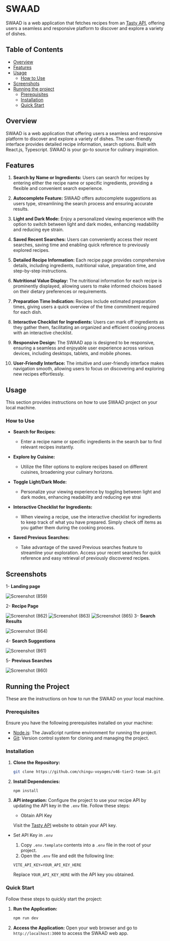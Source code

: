 # SWAAD

SWAAD is a web application that fetches recipes from an [Tasty API](https://rapidapi.com/apidojo/api/tasty), offering users a seamless and responsive platform to discover and explore a variety of dishes. 

## Table of Contents

- [Overview](#overview)
- [Features](#features)
- [Usage](#usage)
  - [How to Use](#how-to-use)
- [Screenshots](#screenshots)
- [Running the project](#runnig-the-project)
  - [Prerequisites](#prerequisites)
  - [Installation](#installation)
  - [Quick Start](#quick-start)

## Overview
SWAAD is a web application that  offering users a seamless and responsive platform to discover and explore a variety of dishes. The user-friendly interface provides detailed recipe information, search options.
 Built with React.js, Typescript. SWAAD is your go-to source for culinary inspiration.

 ## Features

1. **Search by Name or Ingredients:**
Users can search for recipes by entering either the recipe name or specific ingredients, providing a flexible and convenient search experience.

2. **Autocomplete Feature:**
SWAAD offers autocomplete suggestions as users type, streamlining the search process and ensuring accurate results.

3. **Light and Dark Mode:**
Enjoy a personalized viewing experience with the option to switch between light and dark modes, enhancing readability and reducing eye strain.

4. **Saved Recent Searches:**
Users can conveniently access their recent searches, saving time and enabling quick reference to previously explored recipes.

5. **Detailed Recipe Information:**
Each recipe page provides comprehensive details, including ingredients, nutritional value, preparation time, and step-by-step instructions.

6. **Nutritional Value Display:**
The nutritional information for each recipe is prominently displayed, allowing users to make informed choices based on their dietary preferences or requirements.

7. **Preparation Time Indication:**
Recipes include estimated preparation times, giving users a quick overview of the time commitment required for each dish.

8. **Interactive Checklist for Ingredients:**
Users can mark off ingredients as they gather them, facilitating an organized and efficient cooking process with an interactive checklist.

9. **Responsive Design:**
The SWAAD app is designed to be responsive, ensuring a seamless and enjoyable user experience across various devices, including desktops, tablets, and mobile phones.

10. **User-Friendly Interface:**
The intuitive and user-friendly interface makes navigation smooth, allowing users to focus on discovering and exploring new recipes effortlessly.

## Usage

This section provides instructions on how to use SWAAD project on your local machine.

### How to Use


- **Search for Recipes:**
  - Enter a recipe name or specific ingredients in the search bar to find relevant recipes instantly.

- **Explore by Cuisine:**
  - Utilize the filter options to explore recipes based on different cuisines, broadening your culinary horizons.

- **Toggle Light/Dark Mode:**
  - Personalize your viewing experience by toggling between light and dark modes, enhancing readability and reducing eye strai

- **Interactive Checklist for Ingredients:**
  - When viewing a recipe, use the interactive checklist for ingredients to keep track of what you have prepared. Simply check off items as you gather them during the cooking process.

- **Saved Previous Searches:**
  - Take advantage of the saved Previous searches feature to streamline your exploration. Access your recent searches for quick reference and easy retrieval of previously discovered recipes.


## Screenshots
1- **Landing page**

![Screenshot (859)](https://github.com/chingu-voyages/v46-tier2-team-14/assets/72970648/418648dd-5d1b-4a44-a7f5-6a2a3f406821)

2- **Recipe Page**

![Screenshot (862)](https://github.com/chingu-voyages/v46-tier2-team-14/assets/72970648/9318e465-63db-4886-9c4b-d601d0967a16)
![Screenshot (863)](https://github.com/chingu-voyages/v46-tier2-team-14/assets/72970648/00bc17a5-6819-4578-bb61-e4cd2f860c6c)
![Screenshot (865)](https://github.com/chingu-voyages/v46-tier2-team-14/assets/72970648/868b96df-fa01-4881-8e2c-9d475818d373)
3- **Search Results**

![Screenshot (864)](https://github.com/chingu-voyages/v46-tier2-team-14/assets/72970648/8b552526-100d-48a7-b8bd-121279d4c131)

4- **Search Suggestions**

![Screenshot (861)](https://github.com/chingu-voyages/v46-tier2-team-14/assets/72970648/10cfbff2-3f68-4a71-9661-114898f614f5)

5- **Previous Searches**

![Screenshot (860)](https://github.com/chingu-voyages/v46-tier2-team-14/assets/72970648/6f0c3017-c9a4-45bd-825b-e4ec2c4c5531)
## Running the Project
These are the instructions on how to run the SWAAD on your local machine.

### Prerequisites

Ensure you have the following prerequisites installed on your machine:

- [Node.js](https://nodejs.org/en/download/): The JavaScript runtime environment for running the project.
- [Git](https://git-scm.com/book/en/v2/Getting-Started-Installing-Git): Version control system for cloning and managing the project.

### Installation

1. **Clone the Repository:**
    ```bash
    git clone https://github.com/chingu-voyages/v46-tier2-team-14.git
 
    ```

2. **Install Dependencies:**
    ```bash
    npm install
3. **API integration:**
Configure the project to use your recipe API by updating the API key in the `.env` file. Follow these steps:
   - Obtain API Key

    Visit the [Tasty API](https://rapidapi.com/apidojo/api/tasty) website to obtain your API key.

  - Set API Key in `.env`

    1. Copy `.env.template` contents into a `.env` file in the root of your project.
    2. Open the `.env` file and edit the following line:

    ```env
    VITE_API_KEY=YOUR_API_KEY_HERE
    ```

    Replace `YOUR_API_KEY_HERE` with the API key you obtained.

### Quick Start
Follow these steps to quickly start the project:
1. **Run the Application:**
    ```bash
    npm run dev
    ```

2. **Access the Application:**
   Open your web browser and go to `http://localhost:3000` to access the SWAAD web app.
